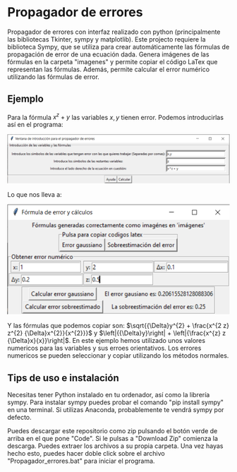 # Propagador de errores
Propagador de errores con interfaz realizado con python (principalmente las bibliotecas Tkinter, sympy y matplotlib). Este projecto requiere la biblioteca Sympy, que se utiliza para crear automáticamente las fórmulas de propagación de error de una ecuación dada. Genera imágenes de las fórmulas en la carpeta "imagenes" y permite copiar el código LaTex que representan las fórmulas. Además, permite calcular el error numérico utilizando las fórmulas de error.

## Ejemplo

Para la fórmula $x^z + y$ las variables $x, y$ tienen error. Podemos introducirlas así en el programa:

![image](https://github.com/villarjorge/error_propagator/blob/main/primera%20ventana.png)

Lo que nos lleva a:

![image](https://github.com/villarjorge/error_propagator/blob/main/segunda%20ventana.png)

Y las fórmulas que podemos copiar son: $\sqrt{{\Delta}y^{2} + \frac{x^{2 z} z^{2} {\Delta}x^{2}}{x^{2}}}$ y $\left|{{\Delta}y}\right| + \left|{\frac{x^{z} z {\Delta}x}{x}}\right|$. En este ejemplo hemos utilizado unos valores numericos para las variables y sus erroes orientativos. Los errores numericos se pueden seleccionar y copiar utilizando los métodos normales.

## Tips de uso e instalación

Necesitas tener Python instalado en tu ordenador, así como la librería sympy. Para instalar sympy puedes probar el comando "pip install sympy" en una terminal. Si utilizas Anaconda, probablemente te vendrá sympy por defecto. 

Puedes descargar este repositorio como zip pulsando el botón verde de arriba en el que pone "Code". Si le pulsas a "Download Zip" comienza la descarga. Puedes extraer los archivos a su propia carpeta. Una vez hayas hecho esto, puedes hacer doble click sobre el archivo "Propagador_errores.bat" para iniciar el programa. 
